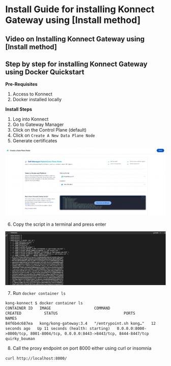 # Install Guide for installing Konnect Gateway using [Install method] 

## Video on Installing Konnect Gateway using [Install method] 

<!--
[![INSTALL METHOD Install](./images/image.png)](https://youtu.be/ "INSTALL METHOD Install")
-->
## Step by step for installing Konnect Gateway using Docker Quickstart

**Pre-Requisites**

1. Access to Konnect
2. Docker installed locally

**Install Steps**

1. Log into Konnect
2. Go to Gateway Manager
3. Click on the Control Plane (default)
4. Click on `Create A New Data Plane Node`
5. Generate certificates 

![Quickstart](../images/quickstart.png)

6. Copy the script in a terminal and press enter

![Install](../images/terminal.png)

7. Run `docker container ls`

```
kong-konnect $ docker container ls
CONTAINER ID   IMAGE                   COMMAND                  CREATED          STATUS                             PORTS                                                                          NAMES
84f6b4c687ea   kong/kong-gateway:3.4   "/entrypoint.sh kong…"   12 seconds ago   Up 11 seconds (health: starting)   0.0.0.0:8000->8000/tcp, 8001-8004/tcp, 0.0.0.0:8443->8443/tcp, 8444-8447/tcp   quirky_bouman
```

8. Call the proxy endpoint on port 8000 either using curl or insomnia

`curl http://localhost:8000/`




